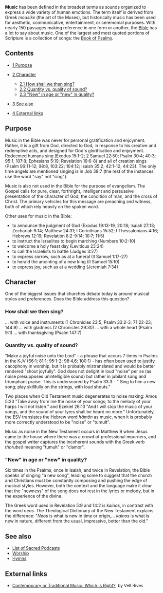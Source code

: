 **Music** has been defined in the broadest terms as sounds
organized to express a wide variety of human emotions. The term
itself is derived from Greek *mousike* (the art of the Muses), but
historically music has been used for aesthetic, communicative,
entertainment, or ceremonial purposes. With nearly 150 passages
making reference in one form or another, the [Bible](Bible "Bible")
has a lot to say about music. One of the largest and most quoted
portions of Scripture is a collection of songs: the
[Book of Psalms](Book_of_Psalms "Book of Psalms").

## Contents

-   [1 Purpose](#Purpose)
-   [2 Character](#Character)
    -   [2.1 How shall we then sing?](#How_shall_we_then_sing.3F)
    -   [2.2 Quantity vs. quality of sound?](#Quantity_vs._quality_of_sound.3F)
    -   [2.3 "New" in age or "new" in quality?](#.22New.22_in_age_or_.22new.22_in_quality.3F)

-   [3 See also](#See_also)
-   [4 External links](#External_links)

## Purpose

Music in the Bible was never for personal gratification and
enjoyment. Rather, it is a gift from God, directed to God, in
response to his creative and redemptive acts, and designed for
God's glorification and enjoyment. Redeemed humans sing (Exodus
15:1-2; 2 Samuel 22:50; Psalm 30:4; 40:3; 95:1; 107:8; Ephesians
5:19; Revelation 19:6-8) and all of creation sings (Psalm 96:11-12;
98:8, 103:22; 104:12; Isaiah 35:2; 42:1-12; 44:23). The only time
angels are mentioned singing is in Job 38:7 (the rest of the
instances use the word "say" not "sing").

Music is also not used in the Bible for the purpose of evangelism.
The Gospel calls for pure, clear, forthright, intelligent and
persuasive presentation of the character of God, the condition of
man, and the cross of Christ. The primary vehicles for this message
are preaching and witness, both of which rely heavily on the spoken
word.

Other uses for music in the Bible:

-   to announce the judgment of God (Exodus 19:13-19, 20:18; Isaiah
    27:13; Zechariah 9:14; Matthew 24:31; I Corinthians 15:52; I
    Thessalonians 4:16; Hebrews 12:19; Revelation 8:2-9:14; 10:7; 11:5)
-   to instruct the Israelites to begin marching (Numbers 10:2-10)
-   to welcome a holy feast day (Leviticus 23:24)
-   to call the Israelists to battle (Judges 3:27)
-   to express sorrow, such as at a funeral (II Samuel 1:17-27)
-   to herald the anointing of a new king (II Samuel 15:10)
-   to express joy, such as at a wedding (Jeremiah 7:34)

## Character

One of the biggest issues that churches debate today is around
musical styles and preferences. Does the Bible address this
question?

### How shall we then sing?

... with voice and instruments (1 Chronicles 23:5; Psalm 33:2-3;
71:22-23; 144:9)
... with gladness (2 Chronicles 29:30)
... with a whole heart (Psalm 9:1)
... with thanksgiving (Psalm 147:7)
### Quantity vs. quality of sound?

"Make a joyful noise unto the Lord" - a phrase that occurs 7 times
in Psalms in the KJV (66:1; 81:1; 95:1-2; 98:4,6; 100:1) - has
often been used to justify cacophony in worship, but it is probably
mistranslated and would be better rendered "shout joyfully". God
does not delight in loud "noise" per se (as noise presupposes
unintelligible sound) but rather in jubilant song and triumphant
praise. This is underscored by Psalm 33:3 - " Sing to him a new
song; play skillfully on the strings, with loud shouts."

Two places when Old Testament music degenerates to noise making:
Amos 5:23 "Take away from me the noise of your songs; to the melody
of your harps I will not listen." and Ezekiel 26:13 "And I will
stop the music of your songs, and the sound of your lyres shall be
heard no more." Unfortunately, the ESV translates the Hebrew word
*hâmôn* as music, when it is probably more correctly understood to
be "noise" or "tumult".

Music as noise in the New Testament occurs in Matthew 9 when Jesus
came to the house where there was a crowd of professional mourners,
and the gospel writer captures the incoherent sounds with the Greek
verb *thorubeō* meaning "tumult" or "clamor".

### "New" in age or "new" in quality?

Six times in the Psalms, once in Isaiah, and twice in Revelation,
the Bible speaks of singing "a new song", leading some to suggest
that the church and Christians must be constantly composing and
pushing the edge of musical styles. However, both the context and
the language make it clear that the "newness" of the song does not
rest in the lyrics or melody, but in the experience of the divine.

The Greek word used in Revelation 5:9 and 14:2 is *kainos*, in
contrast with the word *neos*. The Theological Dictionary of the
New Testament explains the difference: "*Neos* is what is new in
time or origin,... *kainos* is what is new in nature, different
from the usual, impressive, better than the old."

## See also

-   [List of Sacred Podcasts](List_of_Sacred_Podcasts "List of Sacred Podcasts")
-   [Worship](Worship "Worship")
-   [Hymns](Hymns "Hymns")

## External links

-   [Contemporary or Traditional Music: Which is Right?](http://www.9marks.org/partner/Article_Display_Page/0,,PTID314526%7CCHID598014%7CCIID1880188,00.html),
    by Vell Rives



